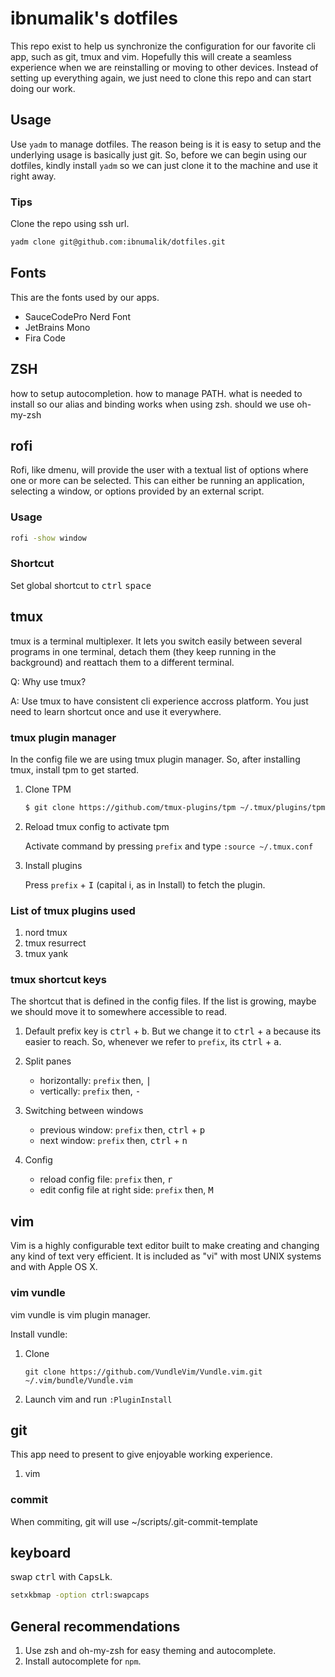 # ibnumalik's dotfiles

This repo exist to help us synchronize the configuration for our favorite cli app, such as git, tmux and vim. Hopefully this will create a seamless experience when we are reinstalling or moving to other devices. Instead of setting up everything again, we just need to clone this repo and can start doing our work.

## Usage

Use `yadm` to manage dotfiles. The reason being is it is easy to setup and the underlying usage is basically just git. So, before we can begin using our dotfiles, kindly install `yadm` so we can just clone it to the machine and use it right away.

### Tips

Clone the repo using ssh url.

```bash
yadm clone git@github.com:ibnumalik/dotfiles.git
```

## Fonts

This are the fonts used by our apps.

* SauceCodePro Nerd Font
* JetBrains Mono
* Fira Code

## ZSH

how to setup autocompletion. how to manage PATH. what is needed to install so our alias and binding works when using zsh. should we use oh-my-zsh

## rofi

Rofi, like dmenu, will provide the user with a textual list of options where one or more can be selected. This can either be running an application, selecting a window, or options provided by an external script.

### Usage

```bash
rofi -show window
```

### Shortcut

Set global shortcut to <kbd>ctrl</kbd> <kbd>space</kbd>

## tmux

tmux is a terminal multiplexer. It lets you switch easily between several programs in one terminal, detach them (they keep running in the background) and reattach them to a different terminal.

Q: Why use tmux?

A: Use tmux to have consistent cli experience accross platform. You just need to learn shortcut once and use it everywhere.

### tmux plugin manager

In the config file we are using tmux plugin manager. So, after installing tmux, install tpm to get started.

1. Clone TPM

    ```bash
    $ git clone https://github.com/tmux-plugins/tpm ~/.tmux/plugins/tpm
    ```

2. Reload tmux config to activate tpm

    Activate command by pressing `prefix` and type `:source ~/.tmux.conf`

3. Install plugins

    Press `prefix` + <kbd>I</kbd> (capital i, as in Install) to fetch the plugin.

### List of tmux plugins used

1. nord tmux
2. tmux resurrect
3. tmux yank

### tmux shortcut keys

The shortcut that is defined in the config files. If the list is growing, maybe we should move it to somewhere accessible to read.

1. Default prefix key is <kbd>ctrl</kbd> + <kbd>b</kbd>. But we change it to <kbd>ctrl</kbd> + <kbd>a</kbd> because its easier to reach. So, whenever we refer to `prefix`, its <kbd>ctrl</kbd> + <kbd>a</kbd>.

2. Split panes
    - horizontally: `prefix` then, <kbd>|</kbd>
    - vertically: `prefix` then, <kbd>-</kbd>

3. Switching between windows
    - previous window: `prefix` then, <kbd>ctrl</kbd> + <kbd>p</kbd>
    - next window: `prefix` then, <kbd>ctrl</kbd> + <kbd>n</kbd>

4. Config
    - reload config file: `prefix` then, <kbd>r</kbd>
    - edit config file at right side: `prefix` then, <kbd>M</kbd>

## vim

Vim is a highly configurable text editor built to make creating and changing any kind of text very efficient. It is included as "vi" with most UNIX systems and with Apple OS X.

### vim vundle

vim vundle is vim plugin manager.

Install vundle:

1. Clone

    ```
    git clone https://github.com/VundleVim/Vundle.vim.git ~/.vim/bundle/Vundle.vim
    ```
2. Launch vim and run `:PluginInstall`

## git

This app need to present to give enjoyable working experience.

1. vim

### commit

When commiting, git will use ~/scripts/.git-commit-template

## keyboard

swap <kbd>ctrl</kbd> with <kbd>CapsLk</kbd>.

```bash
setxkbmap -option ctrl:swapcaps
```

## General recommendations

1. Use zsh and oh-my-zsh for easy theming and autocomplete.
2. Install autocomplete for `npm`.
